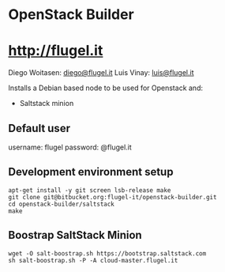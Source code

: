 OpenStack Builder
=================

# http://flugel.it

Diego Woitasen: diego@flugel.it 
Luis Vinay: luis@flugel.it


Installs a Debian based node to be used for Openstack and:
- Saltstack minion

Default user
------------

username: flugel
password: @flugel.it

Development environment setup
-----------------------------

```
apt-get install -y git screen lsb-release make
git clone git@bitbucket.org:flugel-it/openstack-builder.git
cd openstack-builder/saltstack
make
```

Boostrap SaltStack Minion
-------------------------

```
wget -O salt-boostrap.sh https://bootstrap.saltstack.com
sh salt-boostrap.sh -P -A cloud-master.flugel.it
```



